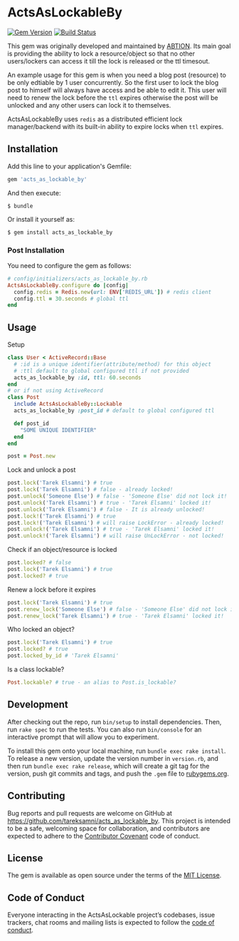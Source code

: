# ActsAsLockableBy

[![Gem Version](https://badge.fury.io/rb/acts_as_lockable_by.svg)](http://badge.fury.io/rb/acts_as_lockable_by)
[![Build Status](https://travis-ci.com/tareksamni/acts_as_lockable_by.svg?branch=master)](https://travis-ci.com/tareksamni/acts_as_lockable_by)

This gem was originally developed and maintained by [ABTION](https://abtion.com/). Its main goal is providing the ability to lock a resource/object so that no other users/lockers can access it till the lock is released or the ttl timesout.

An example usage for this gem is when you need a blog post (resource) to be only edtiable by 1 user concurrently. So the first user to lock the blog post to himself will always have access and be able to edit it. This user will need to renew the lock before the `ttl` expires otherwise the post will be unlocked and any other users can lock it to themselves.

ActsAsLockableBy uses `redis` as a distributed efficient lock manager/backend with its built-in ability to expire locks when `ttl` expires.

## Installation

Add this line to your application's Gemfile:

```ruby
gem 'acts_as_lockable_by'
```

And then execute:

    $ bundle

Or install it yourself as:

    $ gem install acts_as_lockable_by

### Post Installation

You need to configure the gem as follows:

```ruby
# config/initializers/acts_as_lockable_by.rb
ActsAsLockableBy.configure do |config|
  config.redis = Redis.new(url: ENV['REDIS_URL']) # redis client
  config.ttl = 30.seconds # global ttl
end
```

## Usage

Setup

```ruby
class User < ActiveRecord::Base
  # :id is a unique identifier(attribute/method) for this object
  # :ttl default to global configured ttl if not provided
  acts_as_lockable_by :id, ttl: 60.seconds
end
# or if not using ActiveRecord
class Post
  include ActsAsLockableBy::Lockable
  acts_as_lockable_by :post_id # default to global configured ttl

  def post_id
    "SOME UNIQUE IDENTIFIER"
  end
end

post = Post.new
```

Lock and unlock a post

```ruby
post.lock('Tarek Elsamni') # true
post.lock('Tarek Elsamni') # false - already locked!
post.unlock('Someone Else') # false - 'Someone Else' did not lock it!
post.unlock('Tarek Elsamni') # true - 'Tarek Elsamni' locked it!
post.unlock('Tarek Elsamni') # false - It is already unlocked!
post.lock!('Tarek Elsamni') # true
post.lock!('Tarek Elsamni') # will raise LockError - already locked!
post.unlock!('Tarek Elsamni') # true - 'Tarek Elsamni' locked it!
post.unlock!('Tarek Elsamni') # will raise UnLockError - not locked!
```

Check if an object/resource is locked

```ruby
post.locked? # false
post.lock('Tarek Elsamni') # true
post.locked? # true
```

Renew a lock before it expires

```ruby
post.lock('Tarek Elsamni') # true
post.renew_lock('Someone Else') # false - 'Someone Else' did not lock it!
post.renew_lock('Tarek Elsamni') # true - 'Tarek Elsamni' locked it!
```

Who locked an object?

```ruby
post.lock('Tarek Elsamni') # true
post.locked? # true
post.locked_by_id # 'Tarek Elsamni'
```

Is a class lockable?

```ruby
Post.lockable? # true - an alias to Post.is_lockable?
```

## Development

After checking out the repo, run `bin/setup` to install dependencies. Then, run `rake spec` to run the tests. You can also run `bin/console` for an interactive prompt that will allow you to experiment.

To install this gem onto your local machine, run `bundle exec rake install`. To release a new version, update the version number in `version.rb`, and then run `bundle exec rake release`, which will create a git tag for the version, push git commits and tags, and push the `.gem` file to [rubygems.org](https://rubygems.org).

## Contributing

Bug reports and pull requests are welcome on GitHub at https://github.com/tareksamni/acts_as_lockable_by. This project is intended to be a safe, welcoming space for collaboration, and contributors are expected to adhere to the [Contributor Covenant](http://contributor-covenant.org) code of conduct.

## License

The gem is available as open source under the terms of the [MIT License](https://opensource.org/licenses/MIT).

## Code of Conduct

Everyone interacting in the ActsAsLockable project’s codebases, issue trackers, chat rooms and mailing lists is expected to follow the [code of conduct](https://github.com/tareksamni/acts_as_lockable_by/blob/master/CODE_OF_CONDUCT.md).
